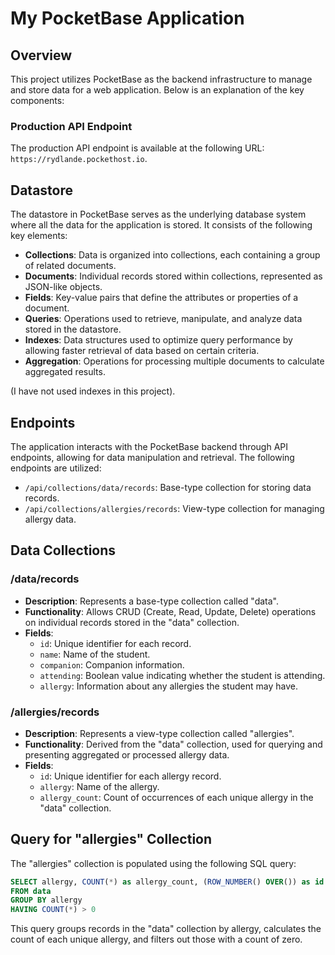 # My PocketBase Application

## Overview

This project utilizes PocketBase as the backend infrastructure to manage and store data for a web application. Below is an explanation of the key components:

### Production API Endpoint

The production API endpoint is available at the following URL: `https://rydlande.pockethost.io`.

## Datastore

The datastore in PocketBase serves as the underlying database system where all the data for the application is stored. It consists of the following key elements:

- **Collections**: Data is organized into collections, each containing a group of related documents.
- **Documents**: Individual records stored within collections, represented as JSON-like objects.
- **Fields**: Key-value pairs that define the attributes or properties of a document.
- **Queries**: Operations used to retrieve, manipulate, and analyze data stored in the datastore.
- **Indexes**: Data structures used to optimize query performance by allowing faster retrieval of data based on certain criteria.
- **Aggregation**: Operations for processing multiple documents to calculate aggregated results.

(I have not used indexes in this project).

## Endpoints

The application interacts with the PocketBase backend through API endpoints, allowing for data manipulation and retrieval. The following endpoints are utilized:

- `/api/collections/data/records`: Base-type collection for storing data records.
- `/api/collections/allergies/records`: View-type collection for managing allergy data.

## Data Collections

### /data/records

- **Description**: Represents a base-type collection called "data".
- **Functionality**: Allows CRUD (Create, Read, Update, Delete) operations on individual records stored in the "data" collection.
- **Fields**:
  - `id`: Unique identifier for each record.
  - `name`: Name of the student.
  - `companion`: Companion information.
  - `attending`: Boolean value indicating whether the student is attending.
  - `allergy`: Information about any allergies the student may have.

### /allergies/records

- **Description**: Represents a view-type collection called "allergies".
- **Functionality**: Derived from the "data" collection, used for querying and presenting aggregated or processed allergy data.
- **Fields**:
  - `id`: Unique identifier for each allergy record.
  - `allergy`: Name of the allergy.
  - `allergy_count`: Count of occurrences of each unique allergy in the "data" collection.

## Query for "allergies" Collection

The "allergies" collection is populated using the following SQL query:

```sql
SELECT allergy, COUNT(*) as allergy_count, (ROW_NUMBER() OVER()) as id
FROM data
GROUP BY allergy
HAVING COUNT(*) > 0
```

This query groups records in the "data" collection by allergy, calculates the count of each unique allergy, and filters out those with a count of zero.
